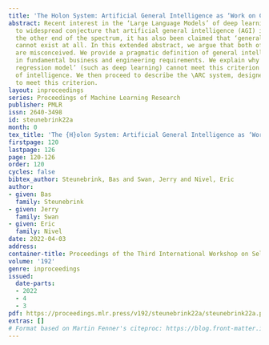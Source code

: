 ```yaml
---
title: 'The Holon System: Artificial General Intelligence as ‘Work on Command’'
abstract: Recent interest in the ‘Large Language Models’ of deep learning has led
  to widespread conjecture that artificial general intelligence (AGI) is thereby imminent. At
  the other end of the spectrum, it has also been claimed that ‘general’ intelligence
  cannot exist at all. In this extended abstract, we argue that both of these perspectives
  are misconceived. We provide a pragmatic definition of general intelligence, grounded
  in fundamental business and engineering requirements. We explain why a ‘deployed
  regression model’ (such as deep learning) cannot meet this criterion for \emph{generality}
  of intelligence. We then proceed to describe the \ARC system, designed and implemented
  to meet this criterion.
layout: inproceedings
series: Proceedings of Machine Learning Research
publisher: PMLR
issn: 2640-3498
id: steunebrink22a
month: 0
tex_title: 'The {H}olon System: Artificial General Intelligence as ‘Work on Command’'
firstpage: 120
lastpage: 126
page: 120-126
order: 120
cycles: false
bibtex_author: Steunebrink, Bas and Swan, Jerry and Nivel, Eric
author:
- given: Bas
  family: Steunebrink
- given: Jerry
  family: Swan
- given: Eric
  family: Nivel
date: 2022-04-03
address:
container-title: Proceedings of the Third International Workshop on Self-Supervised Learning
volume: '192'
genre: inproceedings
issued:
  date-parts:
  - 2022
  - 4
  - 3
pdf: https://proceedings.mlr.press/v192/steunebrink22a/steunebrink22a.pdf
extras: []
# Format based on Martin Fenner's citeproc: https://blog.front-matter.io/posts/citeproc-yaml-for-bibliographies/
---
```

